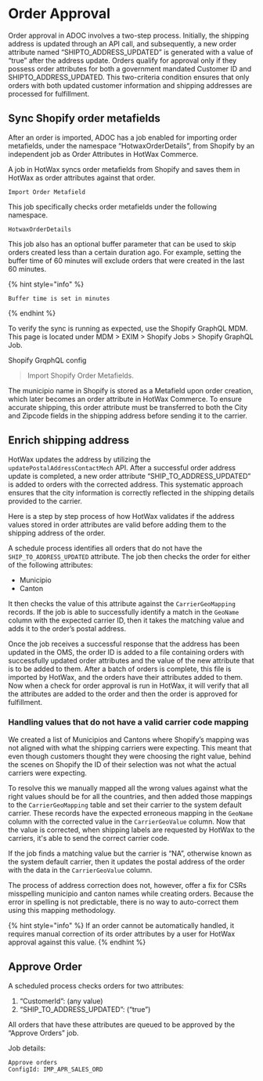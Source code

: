 # Order Approval

Order approval in ADOC involves a two-step process. Initially, the shipping address is updated through an API call, and subsequently, a new order attribute named “SHIPTO\_ADDRESS\_UPDATED” is generated with a value of “true” after the address update. Orders qualify for approval only if they possess order attributes for both a government mandated Customer ID and SHIPTO\_ADDRESS\_UPDATED. This two-criteria condition ensures that only orders with both updated customer information and shipping addresses are processed for fulfillment.

## Sync Shopify order metafields

After an order is imported, ADOC has a job enabled for importing order metafields, under the namespace “HotwaxOrderDetails”, from Shopify by an independent job as Order Attributes in HotWax Commerce.

A job in HotWax syncs order metafields from Shopify and saves them in HotWax as order attributes against that order.

```
Import Order Metafield
```

This job specifically checks order metafields under the following namespace.

```
HotwaxOrderDetails
```

This job also has an optional buffer parameter that can be used to skip orders created less than a certain duration ago. For example, setting the buffer time of 60 minutes will exclude orders that were created in the last 60 minutes.

{% hint style="info" %}
```
Buffer time is set in minutes
```
{% endhint %}

To verify the sync is running as expected, use the Shopify GraphQL MDM. This page is located under MDM > EXIM > Shopify Jobs > Shopify GraphQL Job.

Shopify GrqphQL config

> Import Shopify Order Metafields.

The municipio name in Shopify is stored as a Metafield upon order creation, which later becomes an order attribute in HotWax Commerce. To ensure accurate shipping, this order attribute must be transferred to both the City and Zipcode fields in the shipping address before sending it to the carrier.

## Enrich shipping address

HotWax updates the address by utilizing the `updatePostalAddressContactMech` API. After a successful order address update is completed, a new order attribute “SHIP\_TO\_ADDRESS\_UPDATED” is added to orders with the corrected address. This systematic approach ensures that the city information is correctly reflected in the shipping details provided to the carrier.

Here is a step by step process of how HotWax validates if the address values stored in order attributes are valid before adding them to the shipping address of the order.

A schedule process identifies all orders that do not have the `SHIP_TO_ADDRESS_UPDATED` attribute. The job then checks the order for either of the following attributes:

* Municipio
* Canton

It then checks the value of this attribute against the `CarrierGeoMapping` records. If the job is able to successfully identify a match in the `GeoName` column with the expected carrier ID, then it takes the matching value and adds it to the order’s postal address.

Once the job receives a successful response that the address has been updated in the OMS, the order ID is added to a file containing orders with successfully updated order attributes and the value of the new attribute that is to be added to them. After a batch of orders is complete, this file is imported by HotWax, and the orders have their attributes added to them. Now when a check for order approval is run in HotWax, it will verify that all the attributes are added to the order and then the order is approved for fulfillment.

### Handling values that do not have a valid carrier code mapping

We created a list of Municipios and Cantons where Shopify’s mapping was not aligned with what the shipping carriers were expecting. This meant that even though customers thought they were choosing the right value, behind the scenes on Shopify the ID of their selection was not what the actual carriers were expecting.

To resolve this we manually mapped all the wrong values against what the right values should be for all the countries, and then added those mappings to the `CarrierGeoMapping` table and set their carrier to the system default carrier. These records have the expected erroneous mapping in the `GeoName` column with the corrected value in the `CarrierGeoValue` column. Now that the value is corrected, when shipping labels are requested by HotWax to the carriers, it's able to send the correct carrier code.

If the job finds a matching value but the carrier is “NA”, otherwise known as the system default carrier, then it updates the postal address of the order with the data in the `CarrierGeoValue` column.

The process of address correction does not, however, offer a fix for CSRs misspelling municipio and canton names while creating orders. Because the error in spelling is not predictable, there is no way to auto-correct them using this mapping methodology.

{% hint style="info" %}
If an order cannot be automatically handled, it requires manual correction of its order attributes by a user for HotWax approval against this value.
{% endhint %}

## Approve Order

A scheduled process checks orders for two attributes:

1. “CustomerId”: (any value)
2. “SHIP\_TO\_ADDRESS\_UPDATED”: (“true”)

All orders that have these attributes are queued to be approved by the “Approve Orders” job.

Job details:

```
Approve orders
ConfigId: IMP_APR_SALES_ORD
```
